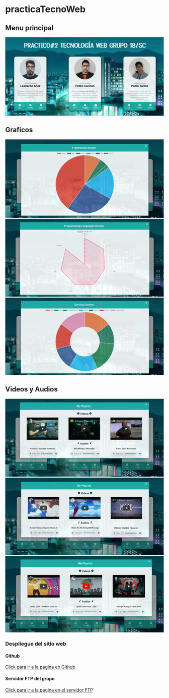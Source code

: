 # practicaTecnoWeb
## Menu principal
![](./assets/readme-img/TareaTecno01v2.png)
## Graficos
![](./assets/readme-img/TareaTecno02.png)
![](./assets/readme-img/TareaTecno03.png)
![](./assets/readme-img/TareaTecno04.png)
## Videos y Audios
![](./assets/readme-img/TareaTecno05.png)
![](./assets/readme-img/TareaTecno06.png)
![](./assets/readme-img/TareaTecno07.png)

### Despliegue del sitio web
#### Github
[Click para ir a la pagina en Github](https://cartory.github.io/practicaTecnoWeb/)
#### Servidor FTP del grupo
[Click para ir a la pagina en el servidor FTP](http://tecnoweb.org.bo/inf513/grupo18sc/Practica3SC/)